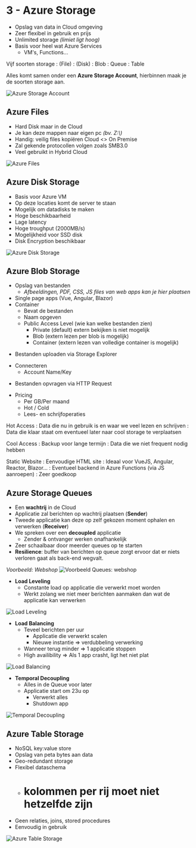 # 3 - Azure Storage
- Opslag van data in Cloud omgeving
- Zeer flexibel in gebruik en prijs
- Unlimited storage *(limiet ligt hoog)*
- Basis voor heel wat Azure Services
  - VM's, Functions...

Vijf soorten storage
: (File)
: (Disk)
: Blob
: Queue
: Table

Alles komt samen onder een **Azure Storage Account**, hierbinnen maak je de soorten storage aan.

![Azure Storage Account](https://i.imgur.com/c4F4KtA.png)

## Azure Files
- Hard Disk maar in de Cloud
- Je kan deze mappen naar eigen pc *(bv. Z:\\)*
- Handig: veilig files kopiëren Cloud <> On Premise
- Zal gekende protocollen volgen zoals SMB3.0
- Veel gebruikt in Hybrid Cloud

![Azure Files](https://i.imgur.com/w5SdQjl.png)

## Azure Disk Storage
- Basis voor Azure VM
- Op deze locaties komt de server te staan
- Mogelijk om datadisks te maken
- Hoge beschikbaarheid
- Lage latency
- Hoge troughput (2000MB/s)
- Mogelijkheid voor SSD disk
- Disk Encryption beschikbaar

![Azure Disk Storage](https://i.imgur.com/fD041jI.png)

## Azure Blob Storage
- Opslag van bestanden
  - *Afbeeldingen, PDF, CSS, JS files van web apps kan je hier plaatsen*
- Single page apps (Vue, Angular, Blazor)
- Container
  - Bevat de bestanden
  - Naam opgeven
  - Public Access Level (wie kan welke bestanden zien)
    - Private (default) extern bekijken is niet mogelijk
    - Blob (extern lezen per blob is mogelijk)
    - Container (extern lezen van volledige container is mogelijk)

+ Bestanden uploaden via Storage Explorer

- Connecteren
  - Account Name/Key

+ Bestanden opvragen via HTTP Request

- Pricing
  - Per GB/Per maand
  - Hot / Cold
  - Lees- en schrijfoperaties

Hot Access
: Data die nu in gebruik is en waar we veel lezen en schrijven
: Data die klaar staat om eventueel later naar cool storage te verplaatsen

Cool Access
: Backup voor lange termijn
: Data die we niet frequent nodig hebben

Static Website
: Eenvoudige HTML site
: Ideaal voor VueJS, Angular, Reactor, Blazor...
: Eventueel backend in Azure Functions (via JS aanroepen)
: Zeer goedkoop

## Azure Storage Queues
- Een **wachtrij** in de Cloud
- Applicatie zal berichten op wachtrij plaatsen (**Sender**)
- Tweede applicatie kan deze op zelf gekozen moment ophalen en verwerken (**Receiver**)
- We spreken over een **decoupled** applicatie
  - Zender & ontvanger werken onafhankelijk
- Zeer schaalbaar door meerder queues op te starten
- **Resilience**: buffer van berichten op queue zorgt ervoor dat er niets verloren gaat als back-end wegvalt.

*Voorbeeld: Webshop*
![Voorbeeld Queues: webshop](https://i.imgur.com/8ksoWv7.png)

- **Load Leveling**
  - Constante load op applicatie die verwerkt moet worden
  - Werkt zolang we niet meer berichten aanmaken dan wat de applicatie kan verwerken

![Load Leveling](https://i.imgur.com/U5CmrN1.png)

- **Load Balancing**
  - Teveel berichten per uur
    - Applicatie die verwerkt scalen
    - Nieuwe instantie => verdubbeling verwerking
  - Wanneer terug minder => 1 applicatie stoppen
  - High availibility => Als 1 app crasht, ligt het niet plat

![Load Balancing](https://i.imgur.com/CkqPmXP.png)

- **Temporal Decoupling**
  - Alles in de Queue voor later
  - Applicatie start om 23u op
    - Verwerkt alles
    - Shutdown app

![Temporal Decoupling](https://i.imgur.com/S5jFOQn.png)

## Azure Table Storage
- NoSQL key:value store
- Opslag van peta bytes aan data
- Geo-redundant storage
- Flexibel dataschema
  - # kolommen per rij moet niet hetzelfde zijn
- Geen relaties, joins, stored procedures
- Eenvoudig in gebruik

![Azure Table Storage](https://i.imgur.com/F8F6m2T.png)
<!--stackedit_data:
eyJoaXN0b3J5IjpbLTE1NDA4OTkwMDUsMTMwMTM0NTA4OSw0MD
QzNzk3ODQsLTE3NDE4ODc5OTFdfQ==
-->